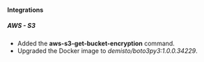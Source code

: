 
#### Integrations
##### AWS - S3
- Added the **aws-s3-get-bucket-encryption** command.
- Upgraded the Docker image to *demisto/boto3py3:1.0.0.34229*.
